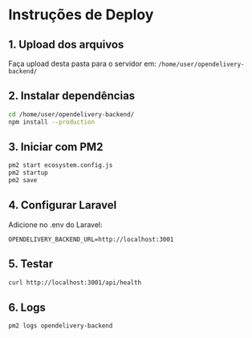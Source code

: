 # Instruções de Deploy

## 1. Upload dos arquivos
Faça upload desta pasta para o servidor em: `/home/user/opendelivery-backend/`

## 2. Instalar dependências
```bash
cd /home/user/opendelivery-backend/
npm install --production
```

## 3. Iniciar com PM2
```bash
pm2 start ecosystem.config.js
pm2 startup
pm2 save
```

## 4. Configurar Laravel
Adicione no .env do Laravel:
```
OPENDELIVERY_BACKEND_URL=http://localhost:3001
```

## 5. Testar
```bash
curl http://localhost:3001/api/health
```

## 6. Logs
```bash
pm2 logs opendelivery-backend
```
